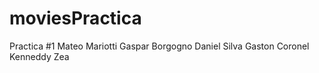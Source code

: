 # moviesPractica
Practica #1
Mateo Mariotti
Gaspar Borgogno
Daniel Silva
Gaston Coronel
Kenneddy Zea 
